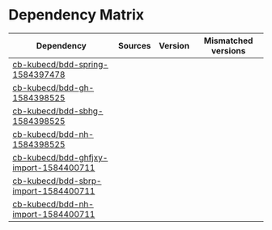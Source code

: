 # Dependency Matrix

Dependency | Sources | Version | Mismatched versions
---------- | ------- | ------- | -------------------
[cb-kubecd/bdd-spring-1584397478](https://github.com/cb-kubecd/bdd-spring-1584397478.git) |  | []() | 
[cb-kubecd/bdd-gh-1584398525](https://github.com/cb-kubecd/bdd-gh-1584398525.git) |  | []() | 
[cb-kubecd/bdd-sbhg-1584398525](https://github.com/cb-kubecd/bdd-sbhg-1584398525.git) |  | []() | 
[cb-kubecd/bdd-nh-1584398525](https://github.com/cb-kubecd/bdd-nh-1584398525.git) |  | []() | 
[cb-kubecd/bdd-ghfjxy-import-1584400711](https://github.com/cb-kubecd/bdd-ghfjxy-import-1584400711.git) |  | []() | 
[cb-kubecd/bdd-sbrp-import-1584400711](https://github.com/cb-kubecd/bdd-sbrp-import-1584400711.git) |  | []() | 
[cb-kubecd/bdd-nh-import-1584400711](https://github.com/cb-kubecd/bdd-nh-import-1584400711.git) |  | []() | 
